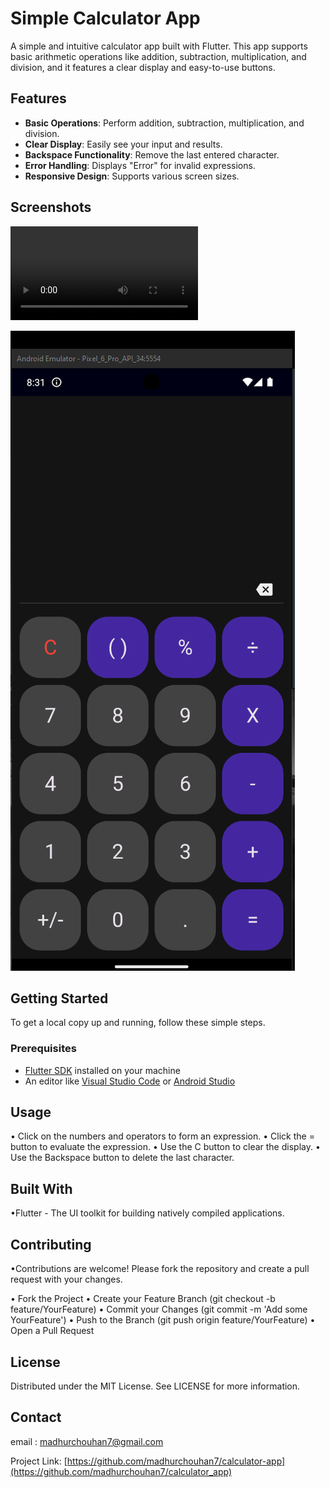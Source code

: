# Simple Calculator App

A simple and intuitive calculator app built with Flutter. This app supports basic arithmetic operations like addition, subtraction, multiplication, and division, and it features a clear display and easy-to-use buttons.

## Features

- **Basic Operations**: Perform addition, subtraction, multiplication, and division.
- **Clear Display**: Easily see your input and results.
- **Backspace Functionality**: Remove the last entered character.
- **Error Handling**: Displays "Error" for invalid expressions.
- **Responsive Design**: Supports various screen sizes.

## Screenshots

![Calculator App Recording](/lib/assets/screenshots/Qemu%202024.09.01%20-%2020.32.00.01%20(online-video-cutter.com).mp4)

![Calculator App Screenshot](/lib/assets/screenshots/Screenshot%20(146).png)

## Getting Started

To get a local copy up and running, follow these simple steps.

### Prerequisites

- [Flutter SDK](https://flutter.dev/docs/get-started/install) installed on your machine
- An editor like [Visual Studio Code](https://code.visualstudio.com/) or [Android Studio](https://developer.android.com/studio)

## Usage
• Click on the numbers and operators to form an expression.
• Click the = button to evaluate the expression.
• Use the C button to clear the display.
• Use the Backspace button to delete the last character.

## Built With
•Flutter - The UI toolkit for building natively compiled applications.


## Contributing
•Contributions are welcome! Please fork the repository and create a pull request with your changes.

• Fork the Project
• Create your Feature Branch (git checkout -b feature/YourFeature)
• Commit your Changes (git commit -m 'Add some YourFeature')
• Push to the Branch (git push origin feature/YourFeature)
• Open a Pull Request

## License
Distributed under the MIT License. See LICENSE for more information.

## Contact
email : madhurchouhan7@gmail.com

Project Link: [https://github.com/madhurchouhan7/calculator-app](https://github.com/madhurchouhan7/calculator_app)
